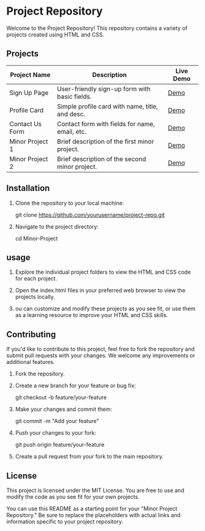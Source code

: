 # Project Repository

Welcome to the Project Repository! This repository contains a variety of projects created using HTML and CSS.

## Projects

| Project Name        | Description                                     | Live Demo                                  |
|---------------------|-------------------------------------------------|--------------------------------------------|
| Sign Up Page        | User-friendly sign-up form with basic fields.   | [Demo](https://drive.google.com/drive/folders/1qcWK5huDtxifJi0AfVpNF7YuUjIGo3Xr)                                  |
| Profile Card        | Simple profile card with name, title, and desc. | [Demo](#)                                  |
| Contact Us Form     | Contact form with fields for name, email, etc.  | [Demo](#)                                  |
| Minor Project 1     | Brief description of the first minor project.   | [Demo](#)                                  |
| Minor Project 2     | Brief description of the second minor project.  | [Demo](#)                                  |

## Installation

1. Clone the repository to your local machine:

   git clone https://github.com/yourusername/project-repo.git


2. Navigate to the project directory:

   cd Minor-Project

## usage

1. Explore the individual project folders to view the HTML and CSS code for each project.

2. Open the index.html files in your preferred web browser to view the projects locally.

3. ou can customize and modify these projects as you see fit, or use them as a learning resource to improve your HTML and CSS skills.

## Contributing

If you'd like to contribute to this project, feel free to fork the repository and submit pull requests with your changes. We welcome any improvements or additional features.

1. Fork the repository.

2. Create a new branch for your feature or bug fix:

   git checkout -b feature/your-feature

3. Make your changes and commit them:

   git commit -m "Add your feature"

4. Push your changes to your fork:

   git push origin feature/your-feature

5. Create a pull request from your fork to the main repository.

## License

This project is licensed under the MIT License. You are free to use and modify the code as you see fit for your own projects.

You can use this README as a starting point for your "Minor Project Repository." Be sure to replace the placeholders with actual links and information specific to your project repository.

